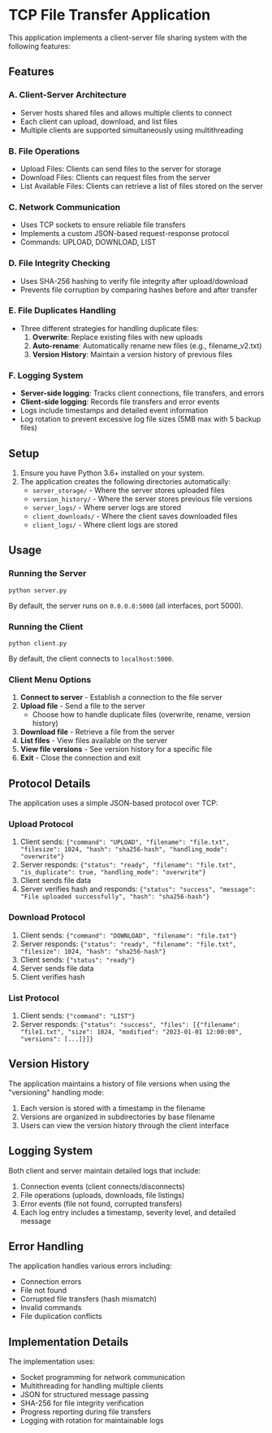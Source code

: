 # TCP File Transfer Application

This application implements a client-server file sharing system with the following features:

## Features

### A. Client-Server Architecture
- Server hosts shared files and allows multiple clients to connect
- Each client can upload, download, and list files
- Multiple clients are supported simultaneously using multithreading

### B. File Operations
- Upload Files: Clients can send files to the server for storage
- Download Files: Clients can request files from the server
- List Available Files: Clients can retrieve a list of files stored on the server

### C. Network Communication
- Uses TCP sockets to ensure reliable file transfers
- Implements a custom JSON-based request-response protocol
- Commands: UPLOAD, DOWNLOAD, LIST

### D. File Integrity Checking
- Uses SHA-256 hashing to verify file integrity after upload/download
- Prevents file corruption by comparing hashes before and after transfer

### E. File Duplicates Handling
- Three different strategies for handling duplicate files:
  1. **Overwrite**: Replace existing files with new uploads
  2. **Auto-rename**: Automatically rename new files (e.g., filename_v2.txt)
  3. **Version History**: Maintain a version history of previous files

### F. Logging System
- **Server-side logging**: Tracks client connections, file transfers, and errors
- **Client-side logging**: Records file transfers and error events
- Logs include timestamps and detailed event information
- Log rotation to prevent excessive log file sizes (5MB max with 5 backup files)

## Setup

1. Ensure you have Python 3.6+ installed on your system.
2. The application creates the following directories automatically:
   - `server_storage/` - Where the server stores uploaded files
   - `version_history/` - Where the server stores previous file versions
   - `server_logs/` - Where server logs are stored
   - `client_downloads/` - Where the client saves downloaded files
   - `client_logs/` - Where client logs are stored

## Usage

### Running the Server

```
python server.py
```

By default, the server runs on `0.0.0.0:5000` (all interfaces, port 5000).

### Running the Client

```
python client.py
```

By default, the client connects to `localhost:5000`.

### Client Menu Options

1. **Connect to server** - Establish a connection to the file server
2. **Upload file** - Send a file to the server
   - Choose how to handle duplicate files (overwrite, rename, version history)
3. **Download file** - Retrieve a file from the server
4. **List files** - View files available on the server
5. **View file versions** - See version history for a specific file
6. **Exit** - Close the connection and exit

## Protocol Details

The application uses a simple JSON-based protocol over TCP:

### Upload Protocol
1. Client sends: `{"command": "UPLOAD", "filename": "file.txt", "filesize": 1024, "hash": "sha256-hash", "handling_mode": "overwrite"}`
2. Server responds: `{"status": "ready", "filename": "file.txt", "is_duplicate": true, "handling_mode": "overwrite"}`
3. Client sends file data
4. Server verifies hash and responds: `{"status": "success", "message": "File uploaded successfully", "hash": "sha256-hash"}`

### Download Protocol
1. Client sends: `{"command": "DOWNLOAD", "filename": "file.txt"}`
2. Server responds: `{"status": "ready", "filename": "file.txt", "filesize": 1024, "hash": "sha256-hash"}`
3. Client sends: `{"status": "ready"}`
4. Server sends file data
5. Client verifies hash

### List Protocol
1. Client sends: `{"command": "LIST"}`
2. Server responds: `{"status": "success", "files": [{"filename": "file1.txt", "size": 1024, "modified": "2023-01-01 12:00:00", "versions": [...]}]}`

## Version History

The application maintains a history of file versions when using the "versioning" handling mode:

1. Each version is stored with a timestamp in the filename
2. Versions are organized in subdirectories by base filename
3. Users can view the version history through the client interface

## Logging System

Both client and server maintain detailed logs that include:

1. Connection events (client connects/disconnects)
2. File operations (uploads, downloads, file listings)
3. Error events (file not found, corrupted transfers)
4. Each log entry includes a timestamp, severity level, and detailed message

## Error Handling

The application handles various errors including:
- Connection errors
- File not found
- Corrupted file transfers (hash mismatch)
- Invalid commands
- File duplication conflicts

## Implementation Details

The implementation uses:
- Socket programming for network communication
- Multithreading for handling multiple clients
- JSON for structured message passing
- SHA-256 for file integrity verification
- Progress reporting during file transfers
- Logging with rotation for maintainable logs
